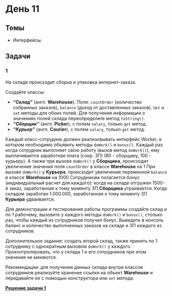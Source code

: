 # День 11

## Темы
- Интерфейсы.

## Задачи
### 1

На складе происходит сборка и упаковка интернет-заказа.

Создайте классы:
- __*“Склад”*__ (англ. **Warehouse**). Поля: `countOrder` (количество собранных
заказов), `balance` (доход от доставленных заказов). `Get` и `set` методы для
обоих полей. Для получения информации о значениях полей склада
переопределите метод `toString()`.
- __*“Сборщик”*__ (англ. **Picker**), с полем `salary`, только `get` метод.
- __*“Курьер”*__ (англ. **Courier**), с полем `salary`, только `get` метод.

Каждый класс-сотрудник должен реализовывать интерфейс Worker, в котором
необходимо объявить методы `doWork()` и `bonus()`.
Каждый раз когда сотрудник выполняет свою работу (вызов метод `doWork()`), ему
выплачивается заработная плата (сокр. ЗП) (80 - сборщику, 100 - курьеру).
А также при вызове `doWork()` у **Сборщика**, происходит увеличение значения поля
`countOrder` в классе **Warehouse** на 1 При вызове `doWork()` у **Курьера**, происходит
увеличение переменной `balance` в классе **Warehouse** на 1000
Сотрудникам полагается бонус (индивидуальный расчет для каждого): когда на складе
отгружен 1500-й заказ, заработанная к тому моменту ЗП **Сборщика** утраивается. Когда
складом заработан 1.000.000, заработанная к тому моменту ЗП **Курьера** удваивается.

Для демонстрации и тестирования работы программы создайте склад и по 1 рабочему,
вызовите у каждого методы `doWork()` и `bonus()`, столько раз, чтобы каждый из
сотрудников получил бонус. Выведите в консоль баланс и количество выполненных
заказов на складе и ЗП каждого из сотрудников.

Дополнительное задание: создать второй склад, также принять по 1 сотруднику с однократным вызовом
`doWork()` у каждого. Проконтролировать, что у склада 1 и его сотрудников при этом
значения не меняются.

Рекомендации: для получения данных склада внутри классов сотрудников реализуйте
хранение ссылки на объект **Warehouse** и передавайте ее с помощью конструктора или
`set` метода.

**[Решение задачи 1](Solution.java)**